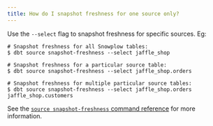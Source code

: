 ```yaml
---
title: How do I snapshot freshness for one source only?
---
```



Use the `--select` flag to snapshot freshness for specific sources. Eg:

```
# Snapshot freshness for all Snowplow tables:
$ dbt source snapshot-freshness --select jaffle_shop

# Snapshot freshness for a particular source table:
$ dbt source snapshot-freshness --select jaffle_shop.orders

# Snapshot freshness for multiple particular source tables:
$ dbt source snapshot-freshness --select jaffle_shop.orders jaffle_shop.customers
```

See the [`source snapshot-freshness` command reference](commands/source) for more information.
